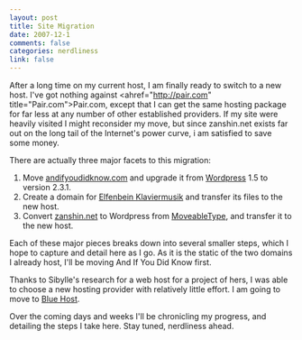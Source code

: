 ```yaml
--- 
layout: post
title: Site Migration
date: 2007-12-1
comments: false
categories: nerdliness
link: false
---
```

After a long time on my current host, I am finally ready to switch to a new host.  I've got nothing against <ahref="http://pair.com" title="Pair.com">Pair.com</a>, except that I can get the same hosting package for far less at any number of other established providers.  If my site were heavily visited I might reconsider my move, but since zanshin.net exists far out on the long tail of the Internet's power curve, i am satisfied to save some money.

There are actually three major facets to this migration:
<ol>
<li>Move <a href="http://andifyoudidknow.com" title="And If You Did Know">andifyoudidknow.com</a> and upgrade it from <a href="http://wordpress.org" title="Wordpress">Wordpress</a> 1.5 to version 2.3.1.</li>
<li>Create a domain for <a href="http://zanshin.net/klaviermusik" title="Elfenbein Klaviermusik">Elfenbein Klaviermusik</a> and transfer its files to the new host.</li>
<li>Convert <a href="http://zanshin.net" title="Zanshin.net">zanshin.net</a> to Wordpress from <a href="http://moveabletype.org" title="MoveableType">MoveableType</a>, and transfer it to the new host.</li>
</ol>

Each of these major pieces breaks down into several smaller steps, which I hope to capture and detail here as I go.  As it is the static of the two domains I already host, I'll be moving And If You Did Know first.

Thanks to Sibylle's research for a web host for a project of hers, I was able to choose a new hosting provider with relatively little effort.  I am going to move to <a href="http://bluehost.com" title="Blue Host">Blue Host</a>.

Over the coming days and weeks I'll be chronicling my progress, and detailing the steps I take here.  Stay tuned, nerdliness ahead.
